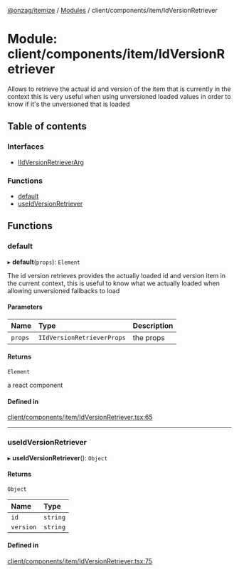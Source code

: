[@onzag/itemize](../README.md) / [Modules](../modules.md) / client/components/item/IdVersionRetriever

# Module: client/components/item/IdVersionRetriever

Allows to retrieve the actual id and version of the item that is currently in the context
this is very useful when using unversioned loaded values in order to know if it's the unversioned
that is loaded

## Table of contents

### Interfaces

- [IIdVersionRetrieverArg](../interfaces/client_components_item_IdVersionRetriever.IIdVersionRetrieverArg.md)

### Functions

- [default](client_components_item_IdVersionRetriever.md#default)
- [useIdVersionRetriever](client_components_item_IdVersionRetriever.md#useidversionretriever)

## Functions

### default

▸ **default**(`props`): `Element`

The id version retrieves provides the actually loaded id and version item
in the current context, this is useful to know what we actually loaded
when allowing unversioned fallbacks to load

#### Parameters

| Name | Type | Description |
| :------ | :------ | :------ |
| `props` | `IIdVersionRetrieverProps` | the props |

#### Returns

`Element`

a react component

#### Defined in

[client/components/item/IdVersionRetriever.tsx:65](https://github.com/onzag/itemize/blob/a24376ed/client/components/item/IdVersionRetriever.tsx#L65)

___

### useIdVersionRetriever

▸ **useIdVersionRetriever**(): `Object`

#### Returns

`Object`

| Name | Type |
| :------ | :------ |
| `id` | `string` |
| `version` | `string` |

#### Defined in

[client/components/item/IdVersionRetriever.tsx:75](https://github.com/onzag/itemize/blob/a24376ed/client/components/item/IdVersionRetriever.tsx#L75)
